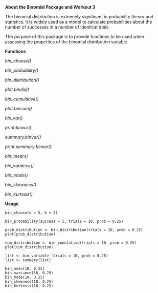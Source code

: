 **About the Binomial Package and Workout 3**

The binomial distribution is extremely significant in probability theory and statistics. It is widely used as a model to calculate probabilities about the number of successes in a number of identical trials.

The purpose of this package is to provide functions to be used when assessing the properties of the binomial distribution variable. 

**Functions**

*bin_choose()*

*bin_probability()*

*bin_distribution()*

*plot.bindis()*

*bin_cumulative()*

*plot.bincum()*

*bin_var()*

*print.binvar()*

*summary.binvar()*

*print.summary.binvar()*

*bin_mean()*

*bin_variance()*

*bin_mode()*

*bin_skewness()*

*bin_kurtosis()*

**Usage**

```{r}
bin_choose(n = 5, k = 2)

bin_probability(success = 5, trials = 10, prob = 0.25)

prob_distribution <- bin_distribution(trials = 10, prob = 0.25)
plot(prob_distribution)

cum_distribution <- bin_cumulative(trials = 10, prob = 0.25)
plot(cum_distribution)

list <- bin_variable (trials = 10, prob = 0.25)
list <- summary(list)

bin_mean(10, 0.25)
bin_variance(10, 0.25)
bin_mode(10, 0.25)
bin_skewness(10, 0.25)
bin_kurtosis(10, 0.25)
```




